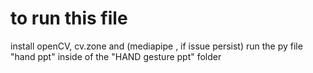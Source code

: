 # to run this file 
install openCV, cv.zone and (mediapipe , if issue persist)
run the py file "hand ppt" inside of the "HAND gesture ppt" folder

